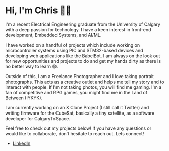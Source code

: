 # Hi, I'm Chris 👋😃

I'm a recent Electrical Engineering graduate from the University of Calgary with a deep passion for technology. I have a keen interest in front-end development, Embedded Systems, and AI/ML. 

I have worked on a handful of projects which include working on microcontroller systems using PIC and STM32-based devices and developing web applications like the BabelBot. I am always on the look out for new opportunities and projects to do and get my hands dirty as there is no better way to learn 😄.

Outside of this, I am a Freelance Photographer and I love taking portrait photographs. This acts as a creative outlet and helps me tell my story and to interact with people. If I'm not taking photos, you will find me gaming. I'm a fan of competitive and RPG games, you might find me in the Land of Between (IYKYK). 

I am currently working on an X Clone Project (I still call it Twitter) and writing firmware for the CubeSat, basically a tiny satellite, as a software developer for CalgaryToSpace.

Feel free to check out my projects below! If you have any questions or would like to collaborate, don't hesitate to reach out. Lets connect!
- <a href = "https://www.linkedin.com/in/christopher-kinyua-7590bb219/"> LinkedIn </a>


